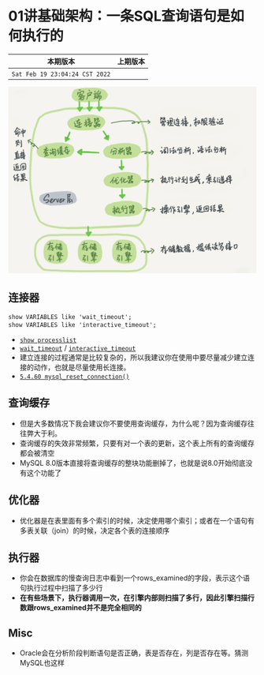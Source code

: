 # 01讲基础架构：一条SQL查询语句是如何执行的

|本期版本|上期版本
|:---:|:---:|
`Sat Feb 19 23:04:24 CST 2022` |

<img src="./01.png" />




## 连接器

```
show VARIABLES like 'wait_timeout';
show VARIABLES like 'interactive_timeout';
```

* [`show processlist`](https://dev.mysql.com/doc/refman/8.0/en/show-processlist.html)
* [`wait_timeout`](https://dev.mysql.com/doc/refman/8.0/en/server-system-variables.html#sysvar_wait_timeout) / [`interactive_timeout`](https://dev.mysql.com/doc/refman/8.0/en/server-system-variables.html#sysvar_interactive_timeout)
* 建立连接的过程通常是比较复杂的，所以我建议你在使用中要尽量减少建立连接的动作，也就是尽量使用长连接。
* [`5.4.60 mysql_reset_connection()`](https://dev.mysql.com/doc/c-api/5.7/en/mysql-reset-connection.html)


## 查询缓存

* 但是大多数情况下我会建议你不要使用查询缓存，为什么呢？因为查询缓存往往弊大于利。
* 查询缓存的失效非常频繁，只要有对一个表的更新，这个表上所有的查询缓存都会被清空
* MySQL 8.0版本直接将查询缓存的整块功能删掉了，也就是说8.0开始彻底没有这个功能了

## 优化器

* 优化器是在表里面有多个索引的时候，决定使用哪个索引；或者在一个语句有多表关联（join）的时候，决定各个表的连接顺序

## 执行器


* 你会在数据库的慢查询日志中看到一个rows_examined的字段，表示这个语句执行过程中扫描了多少行
* **在有些场景下，执行器调用一次，在引擎内部则扫描了多行，因此引擎扫描行数跟rows_examined并不是完全相同的**


## Misc

* Oracle会在分析阶段判断语句是否正确，表是否存在，列是否存在等。猜测MySQL也这样
